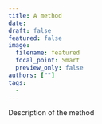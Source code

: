 ```yaml
---
title: A method
date: 
draft: false
featured: false
image:
  filename: featured
  focal_point: Smart
  preview_only: false
authors: [""]
tags: 
  - 
---
```


Description of the method

